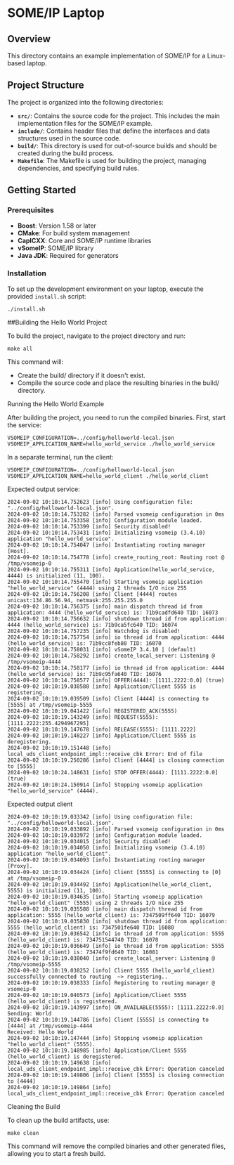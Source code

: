 # SOME/IP Laptop

## Overview
This directory contains an example implementation of SOME/IP for a Linux-based laptop.

## Project Structure

The project is organized into the following directories:

- **`src/`**: Contains the source code for the project. This includes the main implementation files for the SOME/IP example.
- **`include/`**: Contains header files that define the interfaces and data structures used in the source code.
- **`build/`**: This directory is used for out-of-source builds and should be created during the build process.
- **`Makefile`**: The Makefile is used for building the project, managing dependencies, and specifying build rules.

## Getting Started

### Prerequisites

- **Boost**: Version 1.58 or later
- **CMake**: For build system management
- **CapICXX**: Core and SOME/IP runtime libraries
- **vSomeIP**: SOME/IP library
- **Java JDK**: Required for generators

### Installation

To set up the development environment on your laptop, execute the provided `install.sh` script:

    ./install.sh

##Building the Hello World Project

To build the project, navigate to the project directory and run:

    make all

This command will:

- Create the build/ directory if it doesn't exist.
- Compile the source code and place the resulting binaries in the build/ directory.

Running the Hello World Example

After building the project, you need to run the compiled binaries. First, start the service:

    VSOMEIP_CONFIGURATION=../config/helloworld-local.json VSOMEIP_APPLICATION_NAME=hello_world_service ./hello_world_service

In a separate terminal, run the client:

    VSOMEIP_CONFIGURATION=../config/helloworld-local.json VSOMEIP_APPLICATION_NAME=hello_world_client ./hello_world_client

Expected output service:

    2024-09-02 10:10:14.752623 [info] Using configuration file: "../config/helloworld-local.json".
    2024-09-02 10:10:14.753282 [info] Parsed vsomeip configuration in 0ms
    2024-09-02 10:10:14.753358 [info] Configuration module loaded.
    2024-09-02 10:10:14.753399 [info] Security disabled!
    2024-09-02 10:10:14.753431 [info] Initializing vsomeip (3.4.10) application "hello_world_service".
    2024-09-02 10:10:14.754047 [info] Instantiating routing manager [Host].
    2024-09-02 10:10:14.754778 [info] create_routing_root: Routing root @ /tmp/vsomeip-0
    2024-09-02 10:10:14.755311 [info] Application(hello_world_service, 4444) is initialized (11, 100).
    2024-09-02 10:10:14.755470 [info] Starting vsomeip application "hello_world_service" (4444) using 2 threads I/O nice 255
    2024-09-02 10:10:14.756208 [info] Client [4444] routes unicast:134.86.56.94, netmask:255.255.255.0
    2024-09-02 10:10:14.756375 [info] main dispatch thread id from application: 4444 (hello_world_service) is: 71b9cadfd640 TID: 16073
    2024-09-02 10:10:14.756632 [info] shutdown thread id from application: 4444 (hello_world_service) is: 71b9ca5fc640 TID: 16074
    2024-09-02 10:10:14.757235 [info] Watchdog is disabled!
    2024-09-02 10:10:14.757754 [info] io thread id from application: 4444 (hello_world_service) is: 71b9cc8feb80 TID: 16070
    2024-09-02 10:10:14.758031 [info] vSomeIP 3.4.10 | (default)
    2024-09-02 10:10:14.758292 [info] create_local_server: Listening @ /tmp/vsomeip-4444
    2024-09-02 10:10:14.758177 [info] io thread id from application: 4444 (hello_world_service) is: 71b9c95fa640 TID: 16076
    2024-09-02 10:10:14.758577 [info] OFFER(4444): [1111.2222:0.0] (true)
    2024-09-02 10:10:19.038588 [info] Application/Client 5555 is registering.
    2024-09-02 10:10:19.039509 [info] Client [4444] is connecting to [5555] at /tmp/vsomeip-5555
    2024-09-02 10:10:19.041422 [info] REGISTERED_ACK(5555)
    2024-09-02 10:10:19.143249 [info] REQUEST(5555): [1111.2222:255.4294967295]
    2024-09-02 10:10:19.147678 [info] RELEASE(5555): [1111.2222]
    2024-09-02 10:10:19.148227 [info] Application/Client 5555 is deregistering.
    2024-09-02 10:10:19.151448 [info] local_uds_client_endpoint_impl::receive_cbk Error: End of file
    2024-09-02 10:10:19.250286 [info] Client [4444] is closing connection to [5555]
    2024-09-02 10:10:24.148631 [info] STOP OFFER(4444): [1111.2222:0.0] (true)
    2024-09-02 10:10:24.150914 [info] Stopping vsomeip application "hello_world_service" (4444).

Expected output client

    2024-09-02 10:10:19.033342 [info] Using configuration file: "../config/helloworld-local.json".
    2024-09-02 10:10:19.033892 [info] Parsed vsomeip configuration in 0ms
    2024-09-02 10:10:19.033972 [info] Configuration module loaded.
    2024-09-02 10:10:19.034015 [info] Security disabled!
    2024-09-02 10:10:19.034050 [info] Initializing vsomeip (3.4.10) application "hello_world_client".
    2024-09-02 10:10:19.034093 [info] Instantiating routing manager [Proxy].
    2024-09-02 10:10:19.034424 [info] Client [5555] is connecting to [0] at /tmp/vsomeip-0
    2024-09-02 10:10:19.034492 [info] Application(hello_world_client, 5555) is initialized (11, 100).
    2024-09-02 10:10:19.034635 [info] Starting vsomeip application "hello_world_client" (5555) using 2 threads I/O nice 255
    2024-09-02 10:10:19.035588 [info] main dispatch thread id from application: 5555 (hello_world_client) is: 7347509ff640 TID: 16079
    2024-09-02 10:10:19.035830 [info] shutdown thread id from application: 5555 (hello_world_client) is: 7347501fe640 TID: 16080
    2024-09-02 10:10:19.036542 [info] io thread id from application: 5555 (hello_world_client) is: 734751544740 TID: 16078
    2024-09-02 10:10:19.036649 [info] io thread id from application: 5555 (hello_world_client) is: 73474f9fd640 TID: 16081
    2024-09-02 10:10:19.038040 [info] create_local_server: Listening @ /tmp/vsomeip-5555
    2024-09-02 10:10:19.038252 [info] Client 5555 (hello_world_client) successfully connected to routing  ~> registering..
    2024-09-02 10:10:19.038333 [info] Registering to routing manager @ vsomeip-0
    2024-09-02 10:10:19.040573 [info] Application/Client 5555 (hello_world_client) is registered.
    2024-09-02 10:10:19.143997 [info] ON_AVAILABLE(5555): [1111.2222:0.0]
    Sending: World
    2024-09-02 10:10:19.144786 [info] Client [5555] is connecting to [4444] at /tmp/vsomeip-4444
    Received: Hello World
    2024-09-02 10:10:19.147444 [info] Stopping vsomeip application "hello_world_client" (5555).
    2024-09-02 10:10:19.148985 [info] Application/Client 5555 (hello_world_client) is deregistered.
    2024-09-02 10:10:19.149638 [info] local_uds_client_endpoint_impl::receive_cbk Error: Operation canceled
    2024-09-02 10:10:19.149806 [info] Client [5555] is closing connection to [4444]
    2024-09-02 10:10:19.149864 [info] local_uds_client_endpoint_impl::receive_cbk Error: Operation canceled

Cleaning the Build

To clean up the build artifacts, use:

    make clean

This command will remove the compiled binaries and other generated files, allowing you to start a fresh build.
